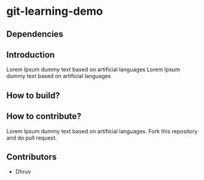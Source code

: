 # git-learning-demo

## Dependencies

## Introduction

Lorem Ipsum dummy text based on artificial languages
Lorem Ipsum dummy text based on artificial languages

## How to build?

## How to contribute?

Lorem Ipsum dummy text based on artificial languages. Fork this repository and do pull request.

## Contributors
- Dhruv